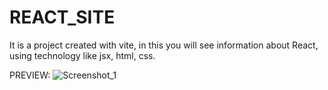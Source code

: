 # REACT_SITE

It is a project created with vite, in this you will see information about React, using technology like jsx, html, css.

PREVIEW:
![Screenshot_1](https://github.com/FacundoUG/React_site/assets/71556057/958884fe-641a-42e1-81d5-80154de9f7e1)
